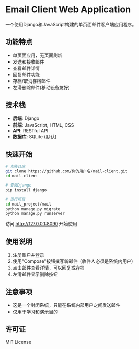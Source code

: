 # Email Client Web Application

一个使用Django和JavaScript构建的单页面邮件客户端应用程序。

## 功能特点

- 单页面应用，无页面刷新
- 发送和接收邮件
- 查看邮件详情
- 回复邮件功能
- 存档/取消存档邮件
- 左滑删除邮件(移动设备友好)

## 技术栈

- **后端**: Django
- **前端**: JavaScript, HTML, CSS
- **API**: RESTful API
- **数据库**: SQLite (默认)

## 快速开始

```bash
# 克隆仓库
git clone https://github.com/你的用户名/mail-client.git
cd mail-client

# 安装Django
pip install django

# 运行项目
cd mail_project/mail
python manage.py migrate
python manage.py runserver
```

访问 http://127.0.0.1:8090 开始使用

## 使用说明

1. 注册账户并登录
2. 使用"Compose"按钮撰写新邮件（收件人必须是系统内用户）
3. 点击邮件查看详情，可以回复或存档
4. 左滑邮件显示删除按钮

## 注意事项

- 这是一个封闭系统，只能在系统内部用户之间发送邮件
- 仅用于学习和演示目的


## 许可证

MIT License
